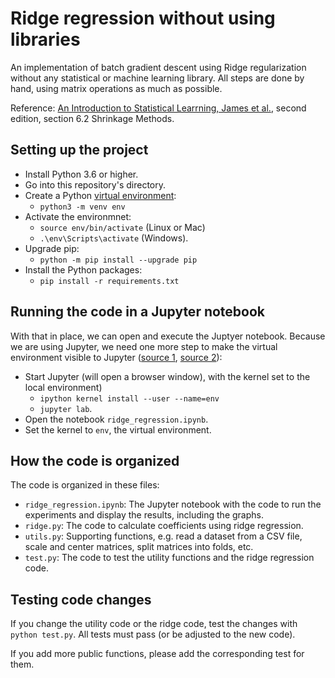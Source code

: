 # Ridge regression without using libraries

An implementation of batch gradient descent using Ridge regularization without any statistical or machine learning library. All steps are done by hand, using matrix operations as much as possible.

Reference: [An Introduction to Statistical Learrning, James et al.](https://web.stanford.edu/~hastie/ISLRv2_website.pdf), second edition, section 6.2 Shrinkage Methods.

## Setting up the project

- Install Python 3.6 or higher.
- Go into this repository's directory.
- Create a Python [virtual environment](https://packaging.python.org/guides/installing-using-pip-and-virtual-environments/#creating-a-virtual-environment):
  - `python3 -m venv env`
- Activate the environmnet:
  - `source env/bin/activate` (Linux or Mac)
  - `.\env\Scripts\activate` (Windows).
- Upgrade pip:
  - `python -m pip install --upgrade pip`
- Install the Python packages:
  - `pip install -r requirements.txt`

## Running the code in a Jupyter notebook

With that in place, we can open and execute the Juptyer notebook. Because we are using Jupyter, we need one more step to make the virtual environment visible to Jupyter ([source 1](https://stackoverflow.com/a/49309403), [source 2](https://ripon-banik.medium.com/jupyter-notebook-is-unable-to-find-module-in-virtual-environment-fa0725c3f8fd)):

- Start Jupyter (will open a browser window), with the kernel set to the local environment)
  - `ipython kernel install --user --name=env`
  - `jupyter lab`.
- Open the notebook `ridge_regression.ipynb`.
- Set the kernel to `env`, the virtual environment.

## How the code is organized

The code is organized in these files:

- `ridge_regression.ipynb`: The Jupyter notebook with the code to run the experiments and display the results, including the graphs.
- `ridge.py`: The code to calculate coefficients using ridge regression.
- `utils.py`: Supporting functions, e.g. read a dataset from a CSV file, scale and center matrices, split matrices into folds, etc.
- `test.py`: The code to test the utility functions and the ridge regression code.

## Testing code changes

If you change the utility code or the ridge code, test the changes with `python test.py`. All tests must pass (or be adjusted to the new code).

If you add more public functions, please add the corresponding test for them.
